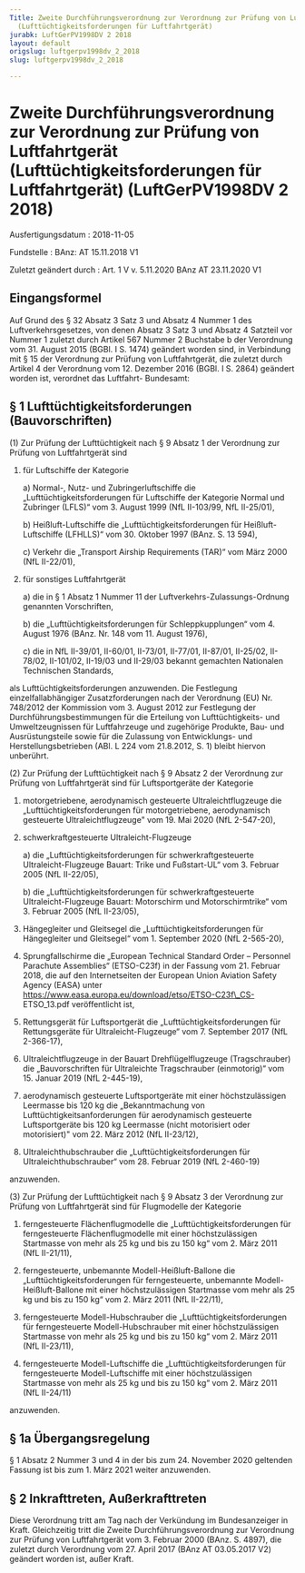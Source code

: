 ```yaml
---
Title: Zweite Durchführungsverordnung zur Verordnung zur Prüfung von Luftfahrtgerät
  (Lufttüchtigkeitsforderungen für Luftfahrtgerät)
jurabk: LuftGerPV1998DV 2 2018
layout: default
origslug: luftgerpv1998dv_2_2018
slug: luftgerpv1998dv_2_2018

---
```


# Zweite Durchführungsverordnung zur Verordnung zur Prüfung von Luftfahrtgerät (Lufttüchtigkeitsforderungen für Luftfahrtgerät) (LuftGerPV1998DV 2 2018)

Ausfertigungsdatum
:   2018-11-05

Fundstelle
:   BAnz: AT 15.11.2018 V1

Zuletzt geändert durch
:   Art. 1 V v. 5.11.2020 BAnz AT 23.11.2020 V1


## Eingangsformel

Auf Grund des § 32 Absatz 3 Satz 3 und Absatz 4 Nummer 1 des
Luftverkehrsgesetzes, von denen Absatz 3 Satz 3 und Absatz 4 Satzteil
vor Nummer 1 zuletzt durch Artikel 567 Nummer 2 Buchstabe b der
Verordnung vom 31. August 2015 (BGBl. I S. 1474) geändert worden sind,
in Verbindung mit § 15 der Verordnung zur Prüfung von Luftfahrtgerät,
die zuletzt durch Artikel 4 der Verordnung vom 12. Dezember 2016
(BGBl. I S. 2864) geändert worden ist, verordnet das Luftfahrt-
Bundesamt:


## § 1 Lufttüchtigkeitsforderungen (Bauvorschriften)

(1) Zur Prüfung der Lufttüchtigkeit nach § 9 Absatz 1 der Verordnung
zur Prüfung von Luftfahrtgerät sind

1.  für Luftschiffe der Kategorie

    a)  Normal-, Nutz- und Zubringerluftschiffe die
        „Lufttüchtigkeitsforderungen für Luftschiffe der Kategorie Normal und
        Zubringer (LFLS)“ vom 3. August 1999 (NfL II-103/99, NfL II-25/01),


    b)  Heißluft-Luftschiffe die „Lufttüchtigkeitsforderungen für Heißluft-
        Luftschiffe (LFHLLS)“ vom 30. Oktober 1997 (BAnz. S. 13 594),


    c)  Verkehr die „Transport Airship Requirements (TAR)“ vom März 2000 (NfL
        II-22/01),





2.  für sonstiges Luftfahrtgerät

    a)  die in § 1 Absatz 1 Nummer 11 der Luftverkehrs-Zulassungs-Ordnung
        genannten Vorschriften,


    b)  die „Lufttüchtigkeitsforderungen für Schleppkupplungen“ vom 4. August
        1976 (BAnz. Nr. 148 vom 11. August 1976),


    c)  die in NfL II-39/01, II-60/01, II-73/01, II-77/01, II-87/01, II-25/02,
        II-78/02, II-101/02, II-19/03 und II-29/03 bekannt gemachten
        Nationalen Technischen Standards,






als Lufttüchtigkeitsforderungen anzuwenden. Die Festlegung
einzelfallabhängiger Zusatzforderungen nach der Verordnung (EU) Nr.
748/2012 der Kommission vom 3. August 2012 zur Festlegung der
Durchführungsbestimmungen für die Erteilung von Lufttüchtigkeits- und
Umweltzeugnissen für Luftfahrzeuge und zugehörige Produkte, Bau- und
Ausrüstungsteile sowie für die Zulassung von Entwicklungs- und
Herstellungsbetrieben (ABl. L 224 vom 21.8.2012, S. 1) bleibt hiervon
unberührt.

(2) Zur Prüfung der Lufttüchtigkeit nach § 9 Absatz 2 der Verordnung
zur Prüfung von Luftfahrtgerät sind für Luftsportgeräte der Kategorie

1.  motorgetriebene, aerodynamisch gesteuerte Ultraleichtflugzeuge die
    „Lufttüchtigkeitsforderungen für motorgetriebene, aerodynamisch
    gesteuerte Ultraleichtflugzeuge" vom 19. Mai 2020 (NfL 2-547-20),


2.  schwerkraftgesteuerte Ultraleicht-Flugzeuge

    a)  die „Lufttüchtigkeitsforderungen für schwerkraftgesteuerte
        Ultraleicht-Flugzeuge Bauart: Trike und Fußstart-UL“ vom 3. Februar
        2005 (NfL II-22/05),


    b)  die „Lufttüchtigkeitsforderungen für schwerkraftgesteuerte
        Ultraleicht-Flugzeuge Bauart: Motorschirm und Motorschirmtrike“ vom 3.
        Februar 2005 (NfL II-23/05),





3.  Hängegleiter und Gleitsegel die „Lufttüchtigkeitsforderungen für
    Hängegleiter und Gleitsegel“ vom 1. September 2020 (NfL 2-565-20),


4.  Sprungfallschirme die „European Technical Standard Order – Personnel
    Parachute Assemblies“ (ETSO-C23f) in der Fassung vom 21. Februar 2018,
    die auf den Internetseiten der European Union Aviation Safety Agency
    (EASA) unter https://www.easa.europa.eu/download/etso/ETSO-C23f\_CS-
    ETSO\_13.pdf veröffentlicht ist,


5.  Rettungsgerät für Luftsportgerät die „Lufttüchtigkeitsforderungen für
    Rettungsgeräte für Ultraleicht-Flugzeuge“ vom 7. September 2017 (NfL
    2-366-17),


6.  Ultraleichtflugzeuge in der Bauart Drehflügelflugzeuge (Tragschrauber)
    die „Bauvorschriften für Ultraleichte Tragschrauber (einmotorig)“ vom
    15\. Januar 2019 (NfL 2-445-19),


7.  aerodynamisch gesteuerte Luftsportgeräte mit einer höchstzulässigen
    Leermasse bis 120 kg die „Bekanntmachung von
    Lufttüchtigkeitsanforderungen für aerodynamisch gesteuerte
    Luftsportgeräte bis 120 kg Leermasse (nicht motorisiert oder
    motorisiert)" vom 22. März 2012 (NfL II-23/12),


8.  Ultraleichthubschrauber die „Lufttüchtigkeitsforderungen für
    Ultraleichthubschrauber“ vom 28. Februar 2019 (NfL 2-460-19)



anzuwenden.

(3) Zur Prüfung der Lufttüchtigkeit nach § 9 Absatz 3 der Verordnung
zur Prüfung von Luftfahrtgerät sind für Flugmodelle der Kategorie

1.  ferngesteuerte Flächenflugmodelle die „Lufttüchtigkeitsforderungen für
    ferngesteuerte Flächenflugmodelle mit einer höchstzulässigen
    Startmasse von mehr als 25 kg und bis zu 150 kg“ vom 2. März 2011 (NfL
    II-21/11),


2.  ferngesteuerte, unbemannte Modell-Heißluft-Ballone die
    „Lufttüchtigkeitsforderungen für ferngesteuerte, unbemannte Modell-
    Heißluft-Ballone mit einer höchstzulässigen Startmasse vom mehr als 25
    kg und bis zu 150 kg“ vom 2. März 2011 (NfL II-22/11),


3.  ferngesteuerte Modell-Hubschrauber die „Lufttüchtigkeitsforderungen
    für ferngesteuerte Modell-Hubschrauber mit einer höchstzulässigen
    Startmasse von mehr als 25 kg und bis zu 150 kg“ vom 2. März 2011 (NfL
    II-23/11),


4.  ferngesteuerte Modell-Luftschiffe die „Lufttüchtigkeitsforderungen für
    ferngesteuerte Modell-Luftschiffe mit einer höchstzulässigen
    Startmasse von mehr als 25 kg und bis zu 150 kg“ vom 2. März 2011 (NfL
    II-24/11)



anzuwenden.


## § 1a Übergangsregelung

§ 1 Absatz 2 Nummer 3 und 4 in der bis zum 24. November 2020 geltenden
Fassung ist bis zum 1. März 2021 weiter anzuwenden.


## § 2 Inkrafttreten, Außerkrafttreten

Diese Verordnung tritt am Tag nach der Verkündung im Bundesanzeiger in
Kraft. Gleichzeitig tritt die Zweite Durchführungsverordnung zur
Verordnung zur Prüfung von Luftfahrtgerät vom 3. Februar 2000 (BAnz.
S. 4897), die zuletzt durch Verordnung vom 27. April 2017 (BAnz AT
03\.05.2017 V2) geändert worden ist, außer Kraft.

